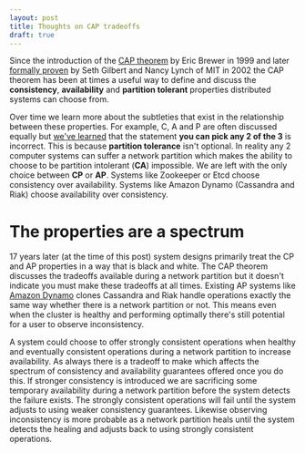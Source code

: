 ```yaml
---
layout: post
title: Thoughts on CAP tradeoffs
draft: true
---
```


Since the introduction of the [CAP theorem]() by Eric Brewer in 1999 and later [formally proven](http://groups.csail.mit.edu/tds/papers/Gilbert/Brewer2.pdf) by Seth Gilbert and Nancy Lynch of MIT in 2002 the CAP theorem has been at times a useful way to define and discuss the **consistency**, **availability** and **partition tolerant** properties distributed systems can choose from.

Over time we learn more about the subtleties that exist in the relationship between these properties. For example, C, A and P are often discussed equally but [we've learned](https://www.infoq.com/articles/cap-twelve-years-later-how-the-rules-have-changed) that the statement __you can pick any 2 of the 3__ is incorrect. This is because **partition tolerance** isn't optional. In reality any 2 computer systems can suffer a network partition which makes the ability to choose to be partition intolerant (**CA**) impossible. We are left with the only choice between **CP** or **AP**. Systems like Zookeeper or Etcd choose consistency over availability. Systems like Amazon Dynamo (Cassandra and Riak) choose availability over consistency.

# The properties are a spectrum
17 years later (at the time of this post) system designs primarily treat the CP and AP properties in a way that is black and white. The CAP theorem discusses the tradeoffs available during a network partition but it doesn't indicate you must make these tradeoffs at all times. Existing AP systems like [Amazon Dynamo](http://s3.amazonaws.com/AllThingsDistributed/sosp/amazon-dynamo-sosp2007.pdf) clones Cassandra and Riak handle operations exactly the same way whether there is a network partition or not. This means even when the cluster is healthy and performing optimally there's still potential for a user to observe inconsistency.

A system could choose to offer strongly consistent operations when healthy and eventually consistent operations during a network partition to increase availability. As always there is a tradeoff to make which affects the spectrum of consistency and availability guarantees offered once you do this. If stronger consistency is introduced we are sacrificing some temporary availability during a network partition before the system detects the failure exists. The strongly consistent operations will fail until the system adjusts to using weaker consistency guarantees. Likewise observing inconsistency is more probable as a network partition heals until the system detects the healing and adjusts back to using strongly consistent operations.
